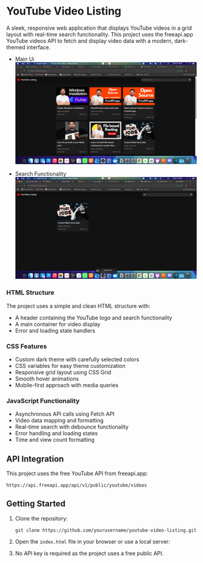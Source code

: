 # YouTube Video Listing

A sleek, responsive web application that displays YouTube videos in a grid layout with real-time search functionality. This project uses the freeapi.app YouTube videos API to fetch and display video data with a modern, dark-themed interface.


- Main Ui
![Project Screenshot](./ss1.png)

- Search Functionality
![Project Screenshot - Search Function](./ss2.png)


### HTML Structure

The project uses a simple and clean HTML structure with:
- A header containing the YouTube logo and search functionality
- A main container for video display
- Error and loading state handlers

### CSS Features

- Custom dark theme with carefully selected colors
- CSS variables for easy theme customization
- Responsive grid layout using CSS Grid
- Smooth hover animations
- Mobile-first approach with media queries

### JavaScript Functionality

- Asynchronous API calls using Fetch API
- Video data mapping and formatting
- Real-time search with debounce functionality
- Error handling and loading states
- Time and view count formatting

## API Integration

This project uses the free YouTube API from freeapi.app:
```
https://api.freeapi.app/api/v1/public/youtube/videos
```

## Getting Started

1. Clone the repository:
   ```
   git clone https://github.com/yourusername/youtube-video-listing.git
   ```

2. Open the `index.html` file in your browser or use a local server:


3. No API key is required as the project uses a free public API.